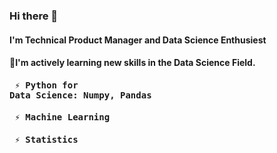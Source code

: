### Hi there 👋
#### I'm Technical Product Manager and Data Science Enthusiest 
#### 🌱I'm actively learning new skills in the Data Science Field. 
#### <pre>  ⚡  Python for Data Science: Numpy, Pandas </pre>
#### <pre>  ⚡  Machine Learning
#### <pre>  ⚡  Statistics

<!--
**Ahasweh/Ahasweh** is a ✨ _special_ ✨ repository because its `README.md` (this file) appears on your GitHub profile.

Here are some ideas to get you started:

- 🔭 I’m currently working on ...
- 🌱 I’m currently learning ...
- 👯 I’m looking to collaborate on ...
- 🤔 I’m looking for help with ...
- 💬 Ask me about ...
- 📫 How to reach me: ...
- 😄 Pronouns: ...
- ⚡ Fun fact: ...
-->
